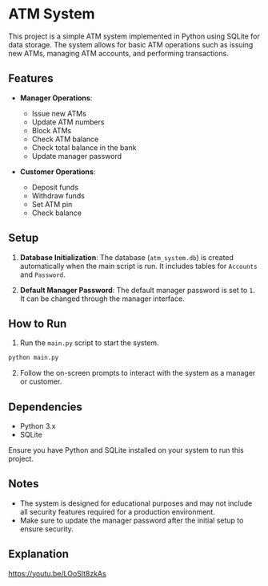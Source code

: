 # ATM System

This project is a simple ATM system implemented in Python using SQLite for data storage. The system allows for basic ATM operations such as issuing new ATMs, managing ATM accounts, and performing transactions.

## Features

- **Manager Operations**:
  - Issue new ATMs
  - Update ATM numbers
  - Block ATMs
  - Check ATM balance
  - Check total balance in the bank
  - Update manager password

- **Customer Operations**:
  - Deposit funds
  - Withdraw funds
  - Set ATM pin
  - Check balance

## Setup

1. **Database Initialization**: The database (`atm_system.db`) is created automatically when the main script is run. It includes tables for `Accounts` and `Password`.

2. **Default Manager Password**: The default manager password is set to `1`. It can be changed through the manager interface.

## How to Run

1. Run the `main.py` script to start the system.

```bash
python main.py
```

2. Follow the on-screen prompts to interact with the system as a manager or customer.

## Dependencies

- Python 3.x
- SQLite

Ensure you have Python and SQLite installed on your system to run this project.

## Notes

- The system is designed for educational purposes and may not include all security features required for a production environment.
- Make sure to update the manager password after the initial setup to ensure security.

## Explanation
https://youtu.be/LOoSlt8zkAs